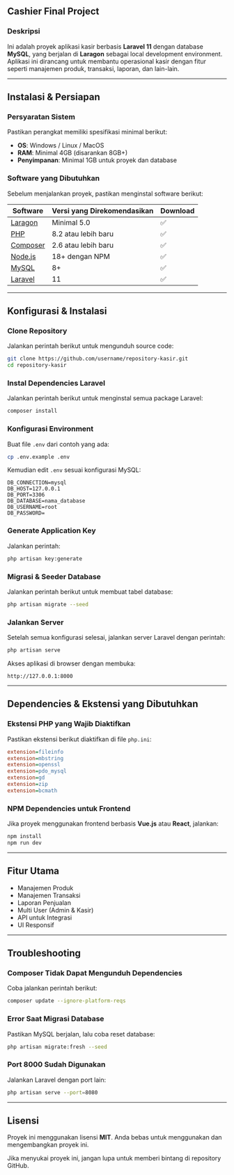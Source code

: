 ## Cashier Final Project

### Deskripsi

Ini adalah proyek aplikasi kasir berbasis **Laravel 11** dengan database **MySQL**, yang berjalan di **Laragon** sebagai local development environment. Aplikasi ini dirancang untuk membantu operasional kasir dengan fitur seperti manajemen produk, transaksi, laporan, dan lain-lain.

---

## Instalasi & Persiapan

### Persyaratan Sistem

Pastikan perangkat memiliki spesifikasi minimal berikut:

-   **OS**: Windows / Linux / MacOS
-   **RAM**: Minimal 4GB (disarankan 8GB+)
-   **Penyimpanan**: Minimal 1GB untuk proyek dan database

### Software yang Dibutuhkan

Sebelum menjalankan proyek, pastikan menginstal software berikut:

| Software                                        | Versi yang Direkomendasikan | Download |
| ----------------------------------------------- | --------------------------- | -------- |
| [Laragon](https://laragon.org/)                 | Minimal 5.0                 | ✅       |
| [PHP](https://www.php.net/downloads.php)        | 8.2 atau lebih baru         | ✅       |
| [Composer](https://getcomposer.org/)            | 2.6 atau lebih baru         | ✅       |
| [Node.js](https://nodejs.org/en)                | 18+ dengan NPM              | ✅       |
| [MySQL](https://dev.mysql.com/downloads/mysql/) | 8+                          | ✅       |
| [Laravel](https://laravel.com/)                 | 11                          | ✅       |

---

## Konfigurasi & Instalasi

### Clone Repository

Jalankan perintah berikut untuk mengunduh source code:

```sh
git clone https://github.com/username/repository-kasir.git
cd repository-kasir
```

### Instal Dependencies Laravel

Jalankan perintah berikut untuk menginstal semua package Laravel:

```sh
composer install
```

### Konfigurasi Environment

Buat file `.env` dari contoh yang ada:

```sh
cp .env.example .env
```

Kemudian edit `.env` sesuai konfigurasi MySQL:

```env
DB_CONNECTION=mysql
DB_HOST=127.0.0.1
DB_PORT=3306
DB_DATABASE=nama_database
DB_USERNAME=root
DB_PASSWORD=
```

### Generate Application Key

Jalankan perintah:

```sh
php artisan key:generate
```

### Migrasi & Seeder Database

Jalankan perintah berikut untuk membuat tabel database:

```sh
php artisan migrate --seed
```

### Jalankan Server

Setelah semua konfigurasi selesai, jalankan server Laravel dengan perintah:

```sh
php artisan serve
```

Akses aplikasi di browser dengan membuka:

```
http://127.0.0.1:8000
```

---

## Dependencies & Ekstensi yang Dibutuhkan

### Ekstensi PHP yang Wajib Diaktifkan

Pastikan ekstensi berikut diaktifkan di file `php.ini`:

```ini
extension=fileinfo
extension=mbstring
extension=openssl
extension=pdo_mysql
extension=gd
extension=zip
extension=bcmath
```

### NPM Dependencies untuk Frontend

Jika proyek menggunakan frontend berbasis **Vue.js** atau **React**, jalankan:

```sh
npm install
npm run dev
```

---

## Fitur Utama

-   Manajemen Produk
-   Manajemen Transaksi
-   Laporan Penjualan
-   Multi User (Admin & Kasir)
-   API untuk Integrasi
-   UI Responsif

---

## Troubleshooting

### Composer Tidak Dapat Mengunduh Dependencies

Coba jalankan perintah berikut:

```sh
composer update --ignore-platform-reqs
```

### Error Saat Migrasi Database

Pastikan MySQL berjalan, lalu coba reset database:

```sh
php artisan migrate:fresh --seed
```

### Port 8000 Sudah Digunakan

Jalankan Laravel dengan port lain:

```sh
php artisan serve --port=8080
```

---

## Lisensi

Proyek ini menggunakan lisensi **MIT**. Anda bebas untuk menggunakan dan mengembangkan proyek ini.

Jika menyukai proyek ini, jangan lupa untuk memberi bintang di repository GitHub.
